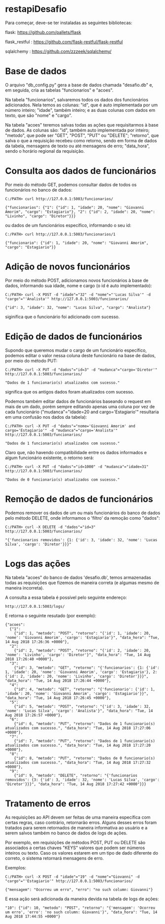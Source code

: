 # restapiDesafio

Para começar, deve-se ter instaladas as seguintes bibliotecas:

flask: https://github.com/pallets/flask

flask_restful : https://github.com/flask-restful/flask-restful

sqlalchemy : https://github.com/zzzeek/sqlalchemy/


# Base de dados

O arquivo "db_config.py" gera a base de dados chamada "desafio.db" e, em seguida, cria as tabelas "funcionarios" e "acoes".

Na tabela "funcionarios", salvaremos todos os dados dos funcionários adicionados.
Nela temos as colunas: 
  "id", que é auto implementada por um número inteiro;
  "idade", também inteiro;
  e as duas colunas com dados em texto, que são "nome" e "cargo".

Na tabela "acoes" teremos salvas todas as ações que requisitarmos à base de dados.
As colunas são: 
  "id", também auto implementada por inteiro; 
  "metodo", que pode ser "GET", "POST", "PUT" ou "DELETE";
  "retorno", que salva o que a requisição recebeu como retorno, sendo em forma de dados da tabela, mensagens de texto ou até mensagens de erro;
  "data_hora", sendo o horário regional da requisição.


# Consulta aos dados de funcionários

Por meio do método GET, podemos consultar dados de todos os funcionários no banco de dados:
    
    C:/PATH> curl http://127.0.0.1:5003/funcionarios/
    
    {"funcionarios": {"1": {"id": 1, "idade": 20, "nome": "Giovanni Amorim", "cargo": "Estagiario"}, "2": {"id": 2, "idade": 20, "nome": "Livinho", "cargo": "Diretor"}}}

ou dados de um funcionários específico, informando o seu id:

    C:/PATH> curl http://127.0.0.1:5003/funcionarios/1
    
    {"funcionario": {"id": 1, "idade": 20, "nome": "Giovanni Amorim", "cargo": "Estagiario"}}


# Adição de novos funcionários

Por meio do método POST, adicionamos novos funcionários à base de dados, informando sua idade, nome e cargo (o id é auto implementado):

    C:/PATH> curl -X POST -d "idade"="32" -d "nome"="'Lucas Silva'" -d "cargo"="'Analista'" http://127.0.0.1:5003/funcionarios/
    
    {"id": 3, "idade": 32, "nome": "Lucas Silva", "cargo": "Analista"}

siginifica que o funcionário foi adicionado com sucesso.
    
    
# Edição de dados de funcionários

Supondo que queremos mudar o cargo de um funcionário específico, podemos editar o valor nessa coluna deste funcionário na base de dados, por meio do método PUT:

    C:/PATH> curl -X PUT -d "dados"="id=3" -d "mudanca"="cargo='Diretor'" http://127.0.0.1:5003/funcionarios/
    
    "Dados de 1 funcionario(s) atualizados com sucesso."
    
significa que os antigos dados foram atualizados com sucesso.

Podemos também editar dados de funcionários baseando o request em mais de um dado, porém sempre editando apenas uma coluna por vez de cada funcionário ("mudanca"="idade=20 and cargo='Estagiario'" resultaria em uma confusão nos dados da tabela):

    C:/PATH> curl -X PUT -d "dados"="nome='Giovanni Amorim' and cargo='Estagiario'" -d "mudanca"="cargo='Analista'" http://127.0.0.1:5003/funcionarios/
    
    "Dados de 1 funcionario(s) atualizados com sucesso."
   
Claro que, não havendo compatibilidade entre os dados informados e algum funcionário existente, o retorno será:

    C:/PATH> curl -X PUT -d "dados"="id=1000" -d "mudanca"="idade=31" http://127.0.0.1:5003/funcionarios/
    
    "Dados de 0 funcionario(s) atualizados com sucesso."


# Remoção de dados de funcionários

Podemos remover os dados de um ou mais funcionários do banco de dados pelo método DELETE, onde informamos o 'filtro' da remoção como "dados":

    C:/PATH> curl -X DELETE -d "dados"="id=3" http://127.0.0.1:5003/funcionarios/

    "{'funcionarios removidos': {1: {'id': 3, 'idade': 32, 'nome': 'Lucas Silva', 'cargo': 'Diretor'}}}"


# Logs das ações

Na tabela "acoes" do banco de dados 'desafio.db', temos armazenadas todas as requisições que fizemos de maneira correta (e algumas mesmo de maneira incorreta).

A consulta a essa tabela é possível pelo seguinte endereço: 
    
    http://127.0.0.1:5003/logs/
    
E retorna o seguinte resutado (por exemplo):    

    {"acoes": 
      {"1": 
        {"id": 1, "metodo": "POST", "retorno": "{'id': 1, 'idade': 20, 'nome': 'Giovanni Amorim', 'cargo': 'Estagiario'}", "data_hora": "Tue, 14 Aug 2018 17:26:36 +0000"}, 
      "2":
        {"id": 2, "metodo": "POST", "retorno": "{'id': 2, 'idade': 20, 'nome': 'Livinho', 'cargo': 'Diretor'}", "data_hora": "Tue, 14 Aug 2018 17:26:40 +0000"}, 
      "3": 
        {"id": 3, "metodo": "GET", "retorno": "{'funcionarios': {1: {'id': 1, 'idade': 20, 'nome': 'Giovanni Amorim', 'cargo': 'Estagiario'}, 2: {'id': 2, 'idade': 20, 'nome': 'Livinho', 'cargo': 'Diretor'}}}", "data_hora": "Tue, 14 Aug 2018 17:26:44 +0000"},
      "4":
        {"id": 4, "metodo": "GET", "retorno": "{'funcionario': {'id': 1, 'idade': 20, 'nome': 'Giovanni Amorim', 'cargo': 'Estagiario'}}", "data_hora": "Tue, 14 Aug 2018 17:26:45 +0000"}, 
      "5":
        {"id": 5, "metodo": "POST", "retorno": "{'id': 3, 'idade': 32, 'nome': 'Lucas Silva', 'cargo': 'Analista'}", "data_hora": "Tue, 14 Aug 2018 17:26:57 +0000"},
      "6":
        {"id": 6, "metodo": "PUT", "retorno": "Dados de 1 funcionario(s) atualizados com sucesso.", "data_hora": "Tue, 14 Aug 2018 17:27:06 +0000"}, 
      "7":
        {"id": 7, "metodo": "PUT", "retorno": "Dados de 1 funcionario(s) atualizados com sucesso.", "data_hora": "Tue, 14 Aug 2018 17:27:20 +0000"},
      "8":
        {"id": 8, "metodo": "PUT", "retorno": "Dados de 0 funcionario(s) atualizados com sucesso.", "data_hora": "Tue, 14 Aug 2018 17:27:32 +0000"}, 
      "9":
        {"id": 9, "metodo": "DELETE", "retorno": "{'funcionarios removidos': {3: {'id': 3, 'idade': 32, 'nome': 'Lucas Silva', 'cargo': 'Diretor'}}}", "data_hora": "Tue, 14 Aug 2018 17:27:42 +0000"}}}


# Tratamento de erros

As requisições ao API devem ser feitas de uma maneira específica com certas regras, caso contrário, retornarão erros. Alguns desses erros foram tratados para serem retornados de maneira informativa ao usuário e a serem salvos também no banco de dados de logs de ações.

Por exemplo, em requisições de métodos POST, PUT ou DELETE são associados a certas chaves "KEYS" valores que podem ser números inteiros ou texto. Caso os valores estarem em um tipo de dado diferente do correto, o sistema retornará mensagens de erro.

Exemplos:

    C:/PATH> curl -X POST -d "idade"="19" -d "nome"="Giovanni" -d "cargo"="'Estagiario'" http://127.0.0.1:5003/funcionarios/
    
    {"mensagem": "Ocorreu um erro", "erro": "no such column: Giovanni"}

E essa ação será adicionada da maneira devida na tabela de logs de ações:

    "10": {"id": 10, "metodo": "POST", "retorno": "{'mensagem': 'Ocorreu um erro', 'erro': 'no such column: Giovanni'}", "data_hora": "Tue, 14 Aug 2018 17:44:55 +0000"}
